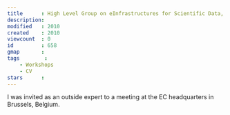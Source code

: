 ```yaml
---
title      : High Level Group on eInfrastructures for Scientific Data, European Commission, Brussels, Belgium.
description: 
modified   : 2010
created    : 2010
viewcount  : 0
id         : 658
gmap       : 
tags        :
    - Workshops
    - CV
stars      : 
---
```


I was invited as an outside expert to a meeting at the EC headquarters in Brussels, Belgium.
